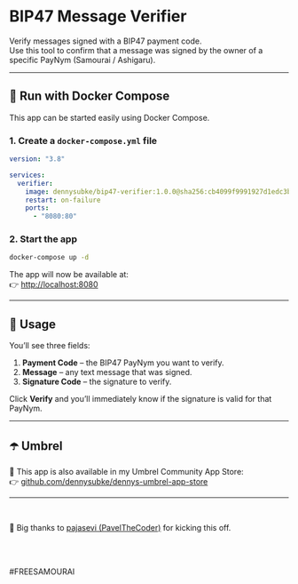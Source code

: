 # BIP47 Message Verifier

Verify messages signed with a BIP47 payment code.  
Use this tool to confirm that a message was signed by the owner of a specific PayNym (Samourai / Ashigaru).

---

## 🐳 Run with Docker Compose

This app can be started easily using Docker Compose.  

### 1. Create a `docker-compose.yml` file

```yaml
version: "3.8"

services:
  verifier:
    image: dennysubke/bip47-verifier:1.0.0@sha256:cb4099f9991927d1edc3bf444b34cff7352a815e513fdbad5044c68d76d698b2
    restart: on-failure
    ports:
      - "8080:80"
```

### 2. Start the app

```bash
docker-compose up -d
```

The app will now be available at:  
👉 [http://localhost:8080](http://localhost:8080)

---

## 📝 Usage

You’ll see three fields:

1. **Payment Code** – the BIP47 PayNym you want to verify.
2. **Message** – any text message that was signed.
3. **Signature Code** – the signature to verify.

Click **Verify** and you’ll immediately know if the signature is valid for that PayNym.

---

## ☂️ Umbrel

🧩 This app is also available in my Umbrel Community App Store:  
👉 [github.com/dennysubke/dennys-umbrel-app-store](https://github.com/dennysubke/dennys-umbrel-app-store)

---

<br>

💪 Big thanks to [pajasevi (PavelTheCoder)](https://github.com/pajasevi/bip47-verifier) for kicking this off.

<br>⠀⠀⠀

#FREESAMOURAI


